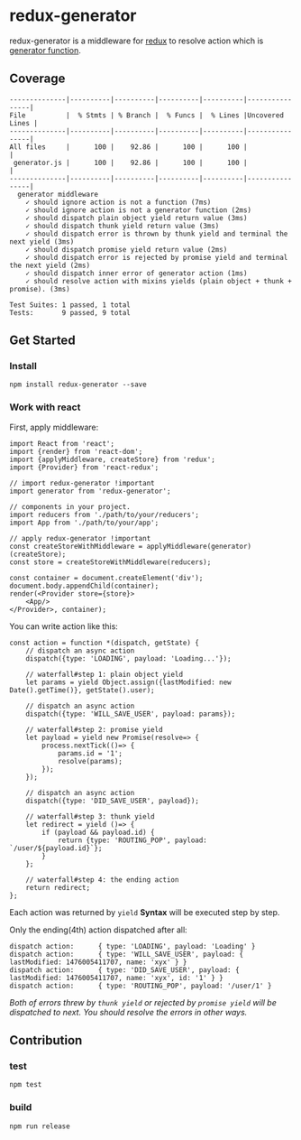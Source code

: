# redux-generator

redux-generator is a middleware for [redux](http://redux.js.org/) to resolve action which is [generator function](https://developer.mozilla.org/en-US/docs/Web/JavaScript/Reference/Statements/function*).

## Coverage
```
--------------|----------|----------|----------|----------|----------------|
File          |  % Stmts | % Branch |  % Funcs |  % Lines |Uncovered Lines |
--------------|----------|----------|----------|----------|----------------|
All files     |      100 |    92.86 |      100 |      100 |                |
 generator.js |      100 |    92.86 |      100 |      100 |                |
--------------|----------|----------|----------|----------|----------------|
  generator middleware
    ✓ should ignore action is not a function (7ms)
    ✓ should ignore action is not a generator function (2ms)
    ✓ should dispatch plain object yield return value (3ms)
    ✓ should dispatch thunk yield return value (3ms)
    ✓ should dispatch error is thrown by thunk yield and terminal the next yield (3ms)
    ✓ should dispatch promise yield return value (2ms)
    ✓ should dispatch error is rejected by promise yield and terminal the next yield (2ms)
    ✓ should dispatch inner error of generator action (1ms)
    ✓ should resolve action with mixins yields (plain object + thunk + promise). (3ms)

Test Suites: 1 passed, 1 total
Tests:       9 passed, 9 total
```

## Get Started

### Install
```
npm install redux-generator --save
```

### Work with react

First, apply middleware:
```
import React from 'react';
import {render} from 'react-dom';
import {applyMiddleware, createStore} from 'redux';
import {Provider} from 'react-redux';

// import redux-generator !important
import generator from 'redux-generator';

// components in your project.
import reducers from './path/to/your/reducers';
import App from './path/to/your/app';

// apply redux-generator !important
const createStoreWithMiddleware = applyMiddleware(generator)(createStore);
const store = createStoreWithMiddleware(reducers);

const container = document.createElement('div');
document.body.appendChild(container);
render(<Provider store={store}>
    <App/>
</Provider>, container);
```

You can write action like this:

```
const action = function *(dispatch, getState) {
    // dispatch an async action
    dispatch({type: 'LOADING', payload: 'Loading...'});

    // waterfall#step 1: plain object yield
    let params = yield Object.assign({lastModified: new Date().getTime()}, getState().user);

    // dispatch an async action
    dispatch({type: 'WILL_SAVE_USER', payload: params});

    // waterfall#step 2: promise yield
    let payload = yield new Promise(resolve=> {
        process.nextTick(()=> {
            params.id = '1';
            resolve(params);
        });
    });

    // dispatch an async action
    dispatch({type: 'DID_SAVE_USER', payload});

    // waterfall#step 3: thunk yield
    let redirect = yield ()=> {
        if (payload && payload.id) {
            return {type: 'ROUTING_POP', payload: `/user/${payload.id}`};
        }
    };

    // waterfall#step 4: the ending action
    return redirect;
};
```

Each action was returned by `yield` **Syntax** will be executed step by step.

Only the ending(4th) action dispatched after all:
```
dispatch action:      { type: 'LOADING', payload: 'Loading' }
dispatch action:      { type: 'WILL_SAVE_USER', payload: { lastModified: 1476005411707, name: 'xyx' } }
dispatch action:      { type: 'DID_SAVE_USER', payload: { lastModified: 1476005411707, name: 'xyx', id: '1' } }
dispatch action:      { type: 'ROUTING_POP', payload: '/user/1' }
```

*Both of errors threw by `thunk yield` or rejected by `promise yield` will be dispatched to next. You should resolve the errors in other ways.*

## Contribution

### test
```
npm test
```

### build
```
npm run release
```






